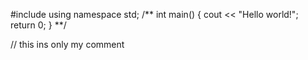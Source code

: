 #include <iostream>
using namespace std;
/**
int main()
{
  cout << "Hello world!";
  return 0;
}
**/

// this ins only my comment